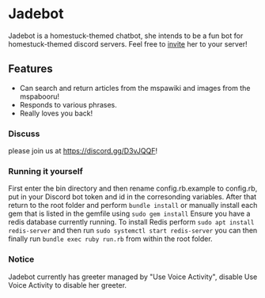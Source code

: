 # Jadebot
Jadebot is a homestuck-themed chatbot, she intends to be a fun bot for homestuck-themed discord servers. Feel free to [invite](https://discordapp.com/oauth2/authorize?client_id=331204502277586945&scope=bot&permissions=379968) her to your server!

## Features
- Can search and return articles from the mspawiki and images from the mspabooru!
- Responds to various phrases.
- Really loves you back!

### Discuss
please join us at <https://discord.gg/D3vJQQF>!

### Running it yourself

First enter the bin directory and then rename config.rb.example to config.rb, put in your Discord bot token and id in the corresonding variables. After that return to the root folder and perform `bundle install` or manually install each gem that is listed in the gemfile using `sudo gem install` Ensure you have a redis database currently running. To install Redis perform
`
sudo apt install redis-server
`
and then run
`
sudo systemctl start redis-server
`
you can then finally run
`
bundle exec ruby run.rb
`
from within the root folder.

### Notice
Jadebot currently has greeter managed by "Use Voice Activity", disable Use Voice Activity to disable her greeter.
